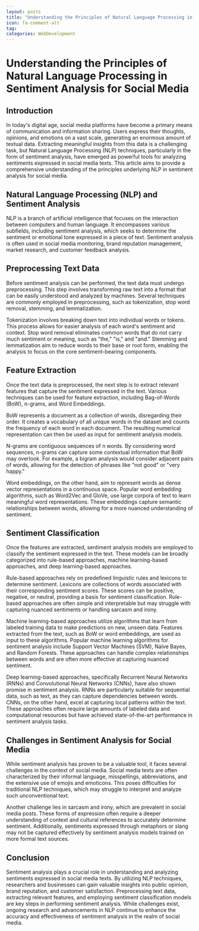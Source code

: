 ```yaml
---
layout: posts
title: "Understanding the Principles of Natural Language Processing in Sentiment Analysis for Social Media"
icon: fa-comment-alt
tag:      
categories: WebDevelopment
---
```



# Understanding the Principles of Natural Language Processing in Sentiment Analysis for Social Media

## Introduction
In today's digital age, social media platforms have become a primary means of communication and information sharing. Users express their thoughts, opinions, and emotions on a vast scale, generating an enormous amount of textual data. Extracting meaningful insights from this data is a challenging task, but Natural Language Processing (NLP) techniques, particularly in the form of sentiment analysis, have emerged as powerful tools for analyzing sentiments expressed in social media texts. This article aims to provide a comprehensive understanding of the principles underlying NLP in sentiment analysis for social media.

## Natural Language Processing (NLP) and Sentiment Analysis
NLP is a branch of artificial intelligence that focuses on the interaction between computers and human language. It encompasses various subfields, including sentiment analysis, which seeks to determine the sentiment or emotional tone expressed in a piece of text. Sentiment analysis is often used in social media monitoring, brand reputation management, market research, and customer feedback analysis.

## Preprocessing Text Data
Before sentiment analysis can be performed, the text data must undergo preprocessing. This step involves transforming raw text into a format that can be easily understood and analyzed by machines. Several techniques are commonly employed in preprocessing, such as tokenization, stop word removal, stemming, and lemmatization.

Tokenization involves breaking down text into individual words or tokens. This process allows for easier analysis of each word's sentiment and context. Stop word removal eliminates common words that do not carry much sentiment or meaning, such as "the," "is," and "and." Stemming and lemmatization aim to reduce words to their base or root form, enabling the analysis to focus on the core sentiment-bearing components.

## Feature Extraction
Once the text data is preprocessed, the next step is to extract relevant features that capture the sentiment expressed in the text. Various techniques can be used for feature extraction, including Bag-of-Words (BoW), n-grams, and Word Embeddings.

BoW represents a document as a collection of words, disregarding their order. It creates a vocabulary of all unique words in the dataset and counts the frequency of each word in each document. The resulting numerical representation can then be used as input for sentiment analysis models.

N-grams are contiguous sequences of n words. By considering word sequences, n-grams can capture some contextual information that BoW may overlook. For example, a bigram analysis would consider adjacent pairs of words, allowing for the detection of phrases like "not good" or "very happy."

Word embeddings, on the other hand, aim to represent words as dense vector representations in a continuous space. Popular word embedding algorithms, such as Word2Vec and GloVe, use large corpora of text to learn meaningful word representations. These embeddings capture semantic relationships between words, allowing for a more nuanced understanding of sentiment.

## Sentiment Classification
Once the features are extracted, sentiment analysis models are employed to classify the sentiment expressed in the text. These models can be broadly categorized into rule-based approaches, machine learning-based approaches, and deep learning-based approaches.

Rule-based approaches rely on predefined linguistic rules and lexicons to determine sentiment. Lexicons are collections of words associated with their corresponding sentiment scores. These scores can be positive, negative, or neutral, providing a basis for sentiment classification. Rule-based approaches are often simple and interpretable but may struggle with capturing nuanced sentiments or handling sarcasm and irony.

Machine learning-based approaches utilize algorithms that learn from labeled training data to make predictions on new, unseen data. Features extracted from the text, such as BoW or word embeddings, are used as input to these algorithms. Popular machine learning algorithms for sentiment analysis include Support Vector Machines (SVM), Naïve Bayes, and Random Forests. These approaches can handle complex relationships between words and are often more effective at capturing nuanced sentiment.

Deep learning-based approaches, specifically Recurrent Neural Networks (RNNs) and Convolutional Neural Networks (CNNs), have also shown promise in sentiment analysis. RNNs are particularly suitable for sequential data, such as text, as they can capture dependencies between words. CNNs, on the other hand, excel at capturing local patterns within the text. These approaches often require large amounts of labeled data and computational resources but have achieved state-of-the-art performance in sentiment analysis tasks.

## Challenges in Sentiment Analysis for Social Media
While sentiment analysis has proven to be a valuable tool, it faces several challenges in the context of social media. Social media texts are often characterized by their informal language, misspellings, abbreviations, and the extensive use of emojis and emoticons. This poses difficulties for traditional NLP techniques, which may struggle to interpret and analyze such unconventional text.

Another challenge lies in sarcasm and irony, which are prevalent in social media posts. These forms of expression often require a deeper understanding of context and cultural references to accurately determine sentiment. Additionally, sentiments expressed through metaphors or slang may not be captured effectively by sentiment analysis models trained on more formal text sources.

## Conclusion
Sentiment analysis plays a crucial role in understanding and analyzing sentiments expressed in social media texts. By utilizing NLP techniques, researchers and businesses can gain valuable insights into public opinion, brand reputation, and customer satisfaction. Preprocessing text data, extracting relevant features, and employing sentiment classification models are key steps in performing sentiment analysis. While challenges exist, ongoing research and advancements in NLP continue to enhance the accuracy and effectiveness of sentiment analysis in the realm of social media.